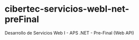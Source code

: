 # cibertec-servicios-webI-net-preFinal
Desarrollo de Servicios Web I - APS .NET - Pre-Final (Web API)

